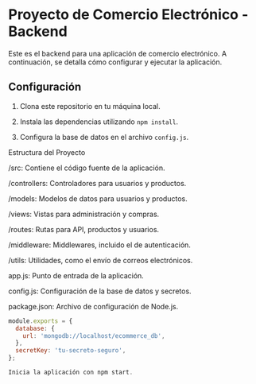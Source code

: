 # Proyecto de Comercio Electrónico - Backend

Este es el backend para una aplicación de comercio electrónico. A continuación, se detalla cómo configurar y ejecutar la aplicación.

## Configuración

1. Clona este repositorio en tu máquina local.

2. Instala las dependencias utilizando `npm install`.

3. Configura la base de datos en el archivo `config.js`.


Estructura del Proyecto

/src: Contiene el código fuente de la aplicación.

/controllers: Controladores para usuarios y productos.

/models: Modelos de datos para usuarios y productos.

/views: Vistas para administración y compras.

/routes: Rutas para API, productos y usuarios.

/middleware: Middlewares, incluido el de autenticación.

/utils: Utilidades, como el envío de correos electrónicos.

app.js: Punto de entrada de la aplicación.

config.js: Configuración de la base de datos y secretos.

package.json: Archivo de configuración de Node.js.


```javascript
module.exports = {
  database: {
    url: 'mongodb://localhost/ecommerce_db',
  },
  secretKey: 'tu-secreto-seguro',
};

Inicia la aplicación con npm start.






